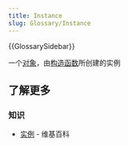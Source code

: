 ```yaml
---
title: Instance
slug: Glossary/Instance
---
```


{{GlossarySidebar}}

一个[对象](/zh-CN/docs/Glossary/Object)，由[构造函数](/zh-CN/docs/Glossary/Constructor)所创建的实例

## 了解更多

### 知识

- [实例](<https://zh.wikipedia.org/wiki/Instance_(computer_science)>) - 维基百科
